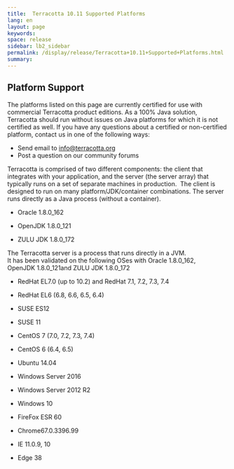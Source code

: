 ```yaml
---
title:  Terracotta 10.11 Supported Platforms  
lang: en
layout: page
keywords:
space: release
sidebar: lb2_sidebar
permalink: /display/release/Terracotta+10.11+Supported+Platforms.html
summary:
---
```


Platform Support
----------------

The platforms listed on this page are currently certified for use with commercial Terracotta product editions. As a 100% Java solution, Terracotta should run without issues on Java platforms for which it is not certified as well. If you have any questions about a certified or non-certified platform, contact us in one of the following ways:  
  

*   Send email to [info@terracotta.org](mailto:info@terracotta.org)
*   Post a question on our community forums

Terracotta is comprised of two different components: the client that integrates with your application, and the server (the server array) that typically runs on a set of separate machines in production.  The client is designed to run on many platform/JDK/container combinations. The server runs directly as a Java process (without a container).

*   Oracle 1.8.0\_162   
    
*   OpenJDK 1.8.0\_121
*   ZULU JDK 1.8.0\_172  
    

The Terracotta server is a process that runs directly in a JVM.  
It has been validated on the following OSes with Oracle 1.8.0\_162,  OpenJDK 1.8.0\_121and ZULU JDK 1.8.0\_172  

*   RedHat EL7.0 (up to 10.2) and RedHat 7.1, 7.2, 7.3, 7.4
*   RedHat EL6 (6.8, 6.6, 6.5, 6.4)
*   SUSE ES12
*   SUSE 11
*   CentOS 7 (7.0, 7.2, 7.3, 7.4)
*   CentOS 6 (6.4, 6.5)
*   Ubuntu 14.04  
    
*   Windows Server 2016
*   Windows Server 2012 R2
*   Windows 10  
    

*   FireFox ESR 60
*   Chrome67.0.3396.99
*   IE 11.0.9, 10
*   Edge 38

  

  


